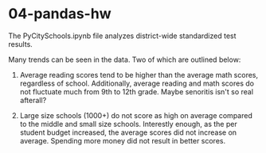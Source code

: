 # 04-pandas-hw

The PyCitySchools.ipynb file analyzes district-wide standardized test results. 

Many trends can be seen in the data. Two of which are outlined below: 

1. Average reading scores tend to be higher than the average math scores, regardless of school. Additionally, average reading and math scores do not fluctuate much from 9th to 12th grade. Maybe senoritis isn't so real afterall?  

2. Large size schools (1000+) do not score as high on average compared to the middle and small size schools. Interestly enough, as the per student budget increased, the average scores did not increase on average. Spending more money did not result in better scores. 
